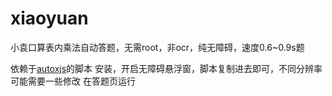 # xiaoyuan
小袁口算表内乘法自动答题，无需root，非ocr，纯无障碍，速度0.6~0.9s题

依赖于[autoxjs](https://github.com/kkevsekk1/AutoX)的脚本
安装，开启无障碍悬浮窗，脚本复制进去即可，不同分辨率可能需要一些修改
在答题页运行
